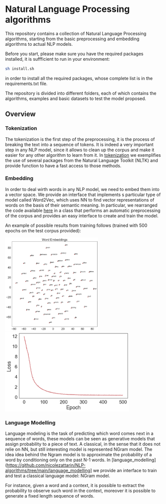 # Natural Language Processing algorithms
This repository contains a collection of Natural Language Processing algorithms, starting from the basic preprocessing and embedding algorithms to actual NLP models.

Before you start, please make sure you have the required packages installed, it is suffficient to run in your environment:

```bash
sh install.sh
```
in order to install all the required packages, whose complete list is in the requirements.txt file.

The repository is divided into different folders, each of which contains the algorithms, examples and basic datasets to test the model proposed.

## Overview
### Tokenization
The tokenization is the first step of the preprocessing, it is the process of breaking the text into a sequence of tokens. It is indeed a very important step in any NLP model, since it allows to clean up the corpus and make it easier for any other algorithm to learn from it.
In [tokenization](https://github.com/nicolezattarin/NLP-algorithms/tree/main/tokenization) we exemplifies the use of several packages from the Natural Language Toolkit (NLTK) and provide function to have a fast access to those methods.

### Embedding
In order to deal wirth words in any NLP model, we need to embed them into a vector space. We provide an interface that implements s particular type of model called Word2Vec, which uses NN to find vector representations of words on the basis of their semantic meaning.
In particular, we rearranged the code available [here](https://github.com/udacity/deep-learning-v2-pytorch/tree/master/word2vec-embeddings) in a class that performs an automatic preprocessing of the corpus and provides an easy interface to create and train the model.

An example of possible results from training follows (trained with 500 epochs on the test corpus provided):
<p float="center">
  <img src="embedding/embeddings.png" width="300" />
  <img src="embedding/skipgram_loss.png" width="400" />
</p>
 
### Language Modelling
Language modeling is the task of predicting which word comes next in a sequence of words, these models can be seen as generative models that assign probability to a piece of text. A classical, in the sense that it does not relie on NN, but still interesting model is represented NGram model. The idea idea behind the Ngram model is to approximate the probability of a word by conditioning only on the past N-1 words.
In [language_modelling](https://github.com/nicolezattarin/NLP-algorithms/tree/main/language_modelling] we provide an interface to train and test a classical language model: NGram model. 

For instance, given a word and a context, it is possible to extract the probability to observe such word in the context, moreover it is possible to generate a fixed length sequence of words.